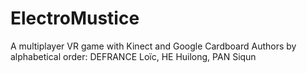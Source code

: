 # ElectroMustice
A multiplayer VR game with Kinect and Google Cardboard
Authors by alphabetical order: DEFRANCE Loïc, HE Huilong, PAN Siqun 
